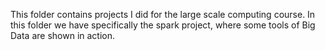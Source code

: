 This folder contains projects I did for the large scale computing course. In this folder we have specifically the spark project, where some tools of Big Data are shown in action. 
